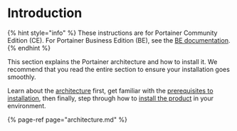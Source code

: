 # Introduction

{% hint style="info" %}
These instructions are for Portainer Community Edition \(CE\). For Portainer Business Edition \(BE\), see the [BE documentation](https://docs.portainer.io/v/be-2.7/start/intro).
{% endhint %}

This section explains the Portainer architecture and how to install it. We recommend that you read the entire section to ensure your installation goes smoothly.

Learn about the [architecture](architecture.md) first, get familiar with the [prerequisites to installation](requirements-and-prerequisites.md), then finally, step through how to [install the product](install/) in your environment.

{% page-ref page="architecture.md" %}





